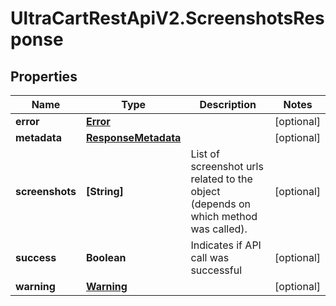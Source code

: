 # UltraCartRestApiV2.ScreenshotsResponse

## Properties
Name | Type | Description | Notes
------------ | ------------- | ------------- | -------------
**error** | [**Error**](Error.md) |  | [optional] 
**metadata** | [**ResponseMetadata**](ResponseMetadata.md) |  | [optional] 
**screenshots** | **[String]** | List of screenshot urls related to the object (depends on which method was called). | [optional] 
**success** | **Boolean** | Indicates if API call was successful | [optional] 
**warning** | [**Warning**](Warning.md) |  | [optional] 


